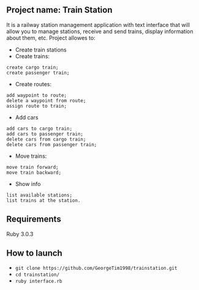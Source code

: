 ## Project name: Train Station
It is a railway station management application with text interface that will allow you to manage stations, receive and send trains, display information about them, etc.
Project allowes to:
- Create train stations
- Create trains:
<!-- Create train -->
    create cargo train;
    create passenger train;
- Create routes:
<!-- Create route -->
    add waypoint to route;
    delete a waypoint from route;
    assign route to train;
- Add cars
<!-- Create cars -->
    add cars to cargo train;
    add cars to passenger train;
    delete cars from cargo train;
    delete cars from passenger train;
- Move trains:
<!-- Move trains -->
    move train forward;
    move train backward;
- Show info
<!-- Show info -->
    list available stations;
    list trains at the station.

## Requirements
Ruby 3.0.3

## How to launch
- `git clone https://github.com/GeorgeTim1998/trainstation.git`
- `cd trainstation/`
- `ruby interface.rb`
